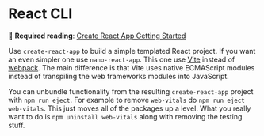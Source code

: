 # React CLI

📖 **Required reading**: [Create React App Getting Started](https://create-react-app.dev/docs/getting-started)

Use `create-react-app` to build a simple templated React project. If you want an even simpler one use `nano-react-app`. This one use [Vite](https://vitejs.dev/) instead of [webpack](https://webpack.js.org/). The main difference is that Vite uses native ECMAScript modules instead of transpiling the web frameworks modules into JavaScript.

You can unbundle functionality from the resulting `create-react-app` project with `npm run eject`. For example to remove `web-vitals` do `npm run eject web-vitals`. This just moves all of the packages up a level. What you really want to do is `npm uninstall web-vitals` along with removing the testing stuff.
